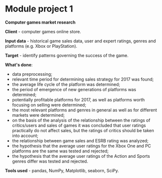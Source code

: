 # Module project 1

__Computer games market research__

__Client__ - computer games online store.

__Input data__ - historical game sales data, user and expert ratings, genres and platforms (e.g. Xbox or PlayStation).

__Target__ - identify patterns governing the success of the game.

__What's done__:
- data preprocessing;
- relevant time period for determining sales strategy for 2017 was found;
- the average life cycle of the platform was determined;
- the period of emergence of new generations of platforms was determined;
- potentially profitable platforms for 2017, as well as platforms worth focusing on selling were determined;
- the most relevant platforms and genres in general as well as for different markets were determined;
- on the basis of the analysis of the relationship between the ratings of critics/users and sales of games it was concluded that user ratings practically do not affect sales, but the ratings of critics should be taken into account;
- the relationship between game sales and ESRB rating was analyzed;
- the hypothesis that the average user ratings for the Xbox One and PC platforms are the same was tested and rejected;
- the hypothesis that the average user ratings of the Action and Sports genres differ was tested and rejected.

__Tools used__ - pandas, NumPy, Matplotlib, seaborn, SciPy.
